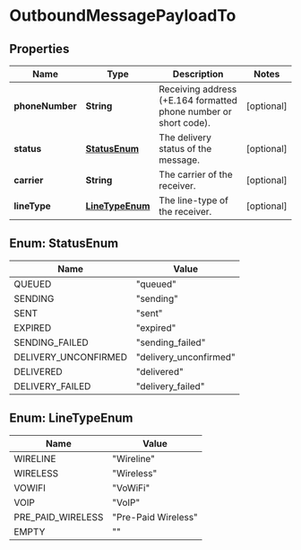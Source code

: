 

# OutboundMessagePayloadTo

## Properties

Name | Type | Description | Notes
------------ | ------------- | ------------- | -------------
**phoneNumber** | **String** | Receiving address (+E.164 formatted phone number or short code). |  [optional]
**status** | [**StatusEnum**](#StatusEnum) | The delivery status of the message. |  [optional]
**carrier** | **String** | The carrier of the receiver. |  [optional]
**lineType** | [**LineTypeEnum**](#LineTypeEnum) | The line-type of the receiver. |  [optional]



## Enum: StatusEnum

Name | Value
---- | -----
QUEUED | &quot;queued&quot;
SENDING | &quot;sending&quot;
SENT | &quot;sent&quot;
EXPIRED | &quot;expired&quot;
SENDING_FAILED | &quot;sending_failed&quot;
DELIVERY_UNCONFIRMED | &quot;delivery_unconfirmed&quot;
DELIVERED | &quot;delivered&quot;
DELIVERY_FAILED | &quot;delivery_failed&quot;



## Enum: LineTypeEnum

Name | Value
---- | -----
WIRELINE | &quot;Wireline&quot;
WIRELESS | &quot;Wireless&quot;
VOWIFI | &quot;VoWiFi&quot;
VOIP | &quot;VoIP&quot;
PRE_PAID_WIRELESS | &quot;Pre-Paid Wireless&quot;
EMPTY | &quot;&quot;



